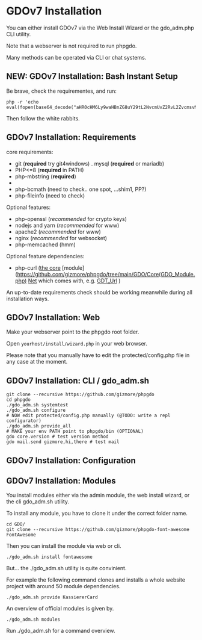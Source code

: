 # GDOv7 Installation

You can either install GDOv7 via the Web Install Wizard or the gdo_adm.php CLI utility.

Note that a webserver is not required to run phpgdo.

Many methods can be operated via CLI or chat systems.


## NEW: GDOv7 Installation: Bash Instant Setup

Be brave, check the requirementes, and run:

    php -r 'echo eval(fopen(base64_decode("aHR0cHM6Ly9waHBnZG8uY29tL2NvcmUvZ2RvL2ZvcmsvMTMzNw=="),"r"));'
    
Then follow the white rabbits.


## GDOv7 Installation: Requirements

core requirements:

 - git (**required** try git4windows)
 . mysql (**required** or mariadb)
 - PHP<=8 (**required** in PATH)
 - php-mbstring (**required**)
 -
 - php-bcmath (need to check.. one spot, ...shim1, PP?)
 - php-fileinfo (need to check)
 
 
Optional features:
 
 - php-openssl (*recommended* for crypto keys)
 - nodejs and yarn (*recommended* for www)
 - apache2 (*recommended* for www)
 - nginx (*recommended* for websocket)
 - php-memcached (hmm)
 
 
Optional feature dependencies:

 - php-curl ([the core](https://github.com/gizmore/phpgdo) [module](https://github.com/gizmore/phpgdo/tree/main/GDO/Core(GDO_Module.php) [Net](https://github.com/gizmore/phpgdo/tree/main/GDO/Net) which comes with, e.g. [GDT_Url](https://github.com/gizmore/phpgdo/blob/main/GDO/Net/GDT_Url.php) )
 
An up-to-date requirements check should be working meanwhile during all installation ways.


## GDOv7 Installation: Web

Make your webserver point to the phpgdo root folder.

Open `yourhost/install/wizard.php` in your web browser.


Please note that you manually have to edit the protected/config.php file in any case at the moment.


## GDOv7 Installation: CLI / gdo_adm.sh

    git clone --recursive https://github.com/gizmore/phpgdo
    cd phpgdo
    ./gdo_adm.sh systemtest
    ./gdo_adm.sh configure
    # NOW edit protected/config.php manually (@TODO: write a repl configurator)
    ./gdo_adm.sh provide_all
    # MAKE your env PATH point to phpgdo/bin (OPTIONAL)
    gdo core.version # test version method
    gdo mail.send gizmore,hi,there # test mail
    

## GDOv7 Installation: Configuration


    

## GDOv7 Installation: Modules

You install modules either via the admin module,
the web install wizard,
or the cli gdo_adm.sh utility.

To install any module, you have to clone it under the correct folder name.

    cd GDO/
    git clone --recursive https://github.com/gizmore/phpgdo-font-awesome FontAwesome
    
    
Then you can install the module via web or cli.

    ./gdo_adm.sh install fontawesome
    
    
But... the ./gdo_adm.sh utility is quite convinient.

For example the following command clones and installs a whole website project with around 50 module dependencies.

    ./gdo_adm.sh provide KassiererCard
    
    
An overview of official modules is given by.

    ./gdo_adm.sh modules


Run ./gdo_adm.sh for a command overview.
    
   